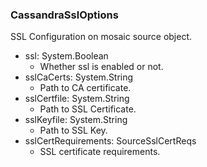 ### CassandraSslOptions
SSL Configuration on mosaic source object.

- ssl: System.Boolean
  - Whether ssl is enabled or not.
- sslCaCerts: System.String
  - Path to CA certificate.
- sslCertfile: System.String
  - Path to SSL Certificate.
- sslKeyfile: System.String
  - Path to SSL Key.
- sslCertRequirements: SourceSslCertReqs
  - SSL certificate requirements.
